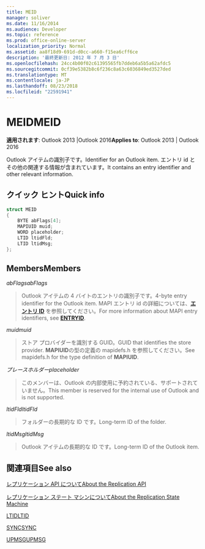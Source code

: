 ```yaml
---
title: MEID
manager: soliver
ms.date: 11/16/2014
ms.audience: Developer
ms.topic: reference
ms.prod: office-online-server
localization_priority: Normal
ms.assetid: aa8f18d9-691d-d0cc-a660-f15ea6cff6ce
description: '最終更新日: 2012 年 7 月 3 日'
ms.openlocfilehash: 24cc4b00f02c61395565fb7ddeb6a5b5a62afdc5
ms.sourcegitcommit: 0cf39e5382b8c6f236c8a63c6036849ed3527ded
ms.translationtype: MT
ms.contentlocale: ja-JP
ms.lasthandoff: 08/23/2018
ms.locfileid: "22591941"
---
```

# <a name="meid"></a><span data-ttu-id="6e895-103">MEID</span><span class="sxs-lookup"><span data-stu-id="6e895-103">MEID</span></span>

 
  
<span data-ttu-id="6e895-104">**適用されます**: Outlook 2013 |Outlook 2016</span><span class="sxs-lookup"><span data-stu-id="6e895-104">**Applies to**: Outlook 2013 | Outlook 2016</span></span> 
  
<span data-ttu-id="6e895-105">Outlook アイテムの識別子です。</span><span class="sxs-lookup"><span data-stu-id="6e895-105">Identifier for an Outlook item.</span></span> <span data-ttu-id="6e895-106">エントリ id とその他の関連する情報が含まれています。</span><span class="sxs-lookup"><span data-stu-id="6e895-106">It contains an entry identifier and other relevant information.</span></span>
  
## <a name="quick-info"></a><span data-ttu-id="6e895-107">クイック ヒント</span><span class="sxs-lookup"><span data-stu-id="6e895-107">Quick info</span></span>

```cpp
struct MEID 
{ 
    BYTE abFlags[4]; 
    MAPIUID muid; 
    WORD placeholder; 
    LTID ltidFld; 
    LTID ltidMsg; 
};
```

## <a name="members"></a><span data-ttu-id="6e895-108">Members</span><span class="sxs-lookup"><span data-stu-id="6e895-108">Members</span></span>

 <span data-ttu-id="6e895-109">_abFlags_</span><span class="sxs-lookup"><span data-stu-id="6e895-109">_abFlags_</span></span>
  
> <span data-ttu-id="6e895-110">Outlook アイテムの 4 バイトのエントリの識別子です。</span><span class="sxs-lookup"><span data-stu-id="6e895-110">4-byte entry identifier for the Outlook item.</span></span> <span data-ttu-id="6e895-111">MAPI エントリ id の詳細については、**[エントリ ID](entryid.md)** を参照してください。</span><span class="sxs-lookup"><span data-stu-id="6e895-111">For more information about MAPI entry identifiers, see **[ENTRYID](entryid.md)**.</span></span> 
    
 <span data-ttu-id="6e895-112">_muid_</span><span class="sxs-lookup"><span data-stu-id="6e895-112">_muid_</span></span>
  
> <span data-ttu-id="6e895-113">ストア プロバイダーを識別する GUID。</span><span class="sxs-lookup"><span data-stu-id="6e895-113">GUID that identifies the store provider.</span></span> <span data-ttu-id="6e895-114">**MAPIUID**の型の定義の mapidefs.h を参照してください。</span><span class="sxs-lookup"><span data-stu-id="6e895-114">See mapidefs.h for the type definition of **MAPIUID**.</span></span> 
    
 <span data-ttu-id="6e895-115">_プレースホルダー_</span><span class="sxs-lookup"><span data-stu-id="6e895-115">_placeholder_</span></span>
  
> <span data-ttu-id="6e895-116">このメンバーは、Outlook の内部使用に予約されている、サポートされていません。</span><span class="sxs-lookup"><span data-stu-id="6e895-116">This member is reserved for the internal use of Outlook and is not supported.</span></span>
    
 <span data-ttu-id="6e895-117">_ltidFld_</span><span class="sxs-lookup"><span data-stu-id="6e895-117">_ltidFld_</span></span>
  
> <span data-ttu-id="6e895-118">フォルダーの長期的な ID です。</span><span class="sxs-lookup"><span data-stu-id="6e895-118">Long-term ID of the folder.</span></span>
    
 <span data-ttu-id="6e895-119">_ltidMsg_</span><span class="sxs-lookup"><span data-stu-id="6e895-119">_ltidMsg_</span></span>
  
> <span data-ttu-id="6e895-120">Outlook アイテムの長期的な ID です。</span><span class="sxs-lookup"><span data-stu-id="6e895-120">Long-term ID of the Outlook item.</span></span>
    
## <a name="see-also"></a><span data-ttu-id="6e895-121">関連項目</span><span class="sxs-lookup"><span data-stu-id="6e895-121">See also</span></span>



[<span data-ttu-id="6e895-122">レプリケーション API について</span><span class="sxs-lookup"><span data-stu-id="6e895-122">About the Replication API</span></span>](about-the-replication-api.md)
  
[<span data-ttu-id="6e895-123">レプリケーション ステート マシンについて</span><span class="sxs-lookup"><span data-stu-id="6e895-123">About the Replication State Machine</span></span>](about-the-replication-state-machine.md)
  
[<span data-ttu-id="6e895-124">LTID</span><span class="sxs-lookup"><span data-stu-id="6e895-124">LTID</span></span>](ltid.md)
  
[<span data-ttu-id="6e895-125">SYNC</span><span class="sxs-lookup"><span data-stu-id="6e895-125">SYNC</span></span>](sync.md)
  
[<span data-ttu-id="6e895-126">UPMSG</span><span class="sxs-lookup"><span data-stu-id="6e895-126">UPMSG</span></span>](upmsg.md)

